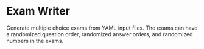 # Exam Writer

Generate multiple choice exams from YAML input files.  The exams can
have a randomized question order, randomized answer orders, and
randomized numbers in the exams.
